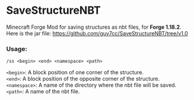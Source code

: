 # SaveStructureNBT
Minecraft Forge Mod for saving structures as nbt files, for **Forge 1.18.2**.  
Here is the jar file:
https://github.com/guy7cc/SaveStructureNBT/tree/v1.0  
  
### Usage:
```
/ss <begin> <end> <namespace> <path>
```
`<begin>`: A block position of one corner of the structure.  
`<end>`: A block position of the opposite corner of the structure.  
`<namespace>`: A name of the directory where the nbt file will be saved.  
`<path>`: A name of the nbt file.
